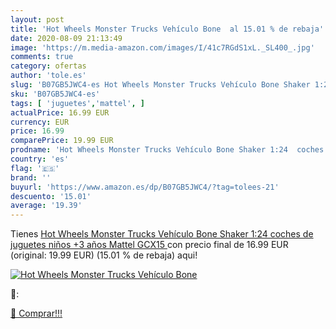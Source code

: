 ```yaml
---
layout: post
title: 'Hot Wheels Monster Trucks Vehículo Bone  al 15.01 % de rebaja'
date: 2020-08-09 21:13:49
image: 'https://m.media-amazon.com/images/I/41c7RGdS1xL._SL400_.jpg'
comments: true
category: ofertas
author: 'tole.es'
slug: 'B07GB5JWC4-es Hot Wheels Monster Trucks Vehículo Bone Shaker 1:24 coches...'
sku: 'B07GB5JWC4-es'
tags: [ 'juguetes','mattel', ]
actualPrice: 16.99 EUR
currency: EUR
price: 16.99
comparePrice: 19.99 EUR
prodname: 'Hot Wheels Monster Trucks Vehículo Bone Shaker 1:24  coches de juguetes niños +3 años  Mattel GCX15 '
country: 'es'
flag: '🇪🇸'
brand: ''
buyurl: 'https://www.amazon.es/dp/B07GB5JWC4/?tag=tolees-21'
descuento: '15.01'
average: '19.39'
---
```


Tienes [Hot Wheels Monster Trucks Vehículo Bone Shaker 1:24  coches de juguetes niños +3 años  Mattel GCX15 ](https://www.amazon.es/dp/B07GB5JWC4/?tag=tolees-21) con precio final de  16.99 EUR (original: 19.99 EUR) (15.01 %  de rebaja) aqui!

[![Hot Wheels Monster Trucks Vehículo Bone ](https://m.media-amazon.com/images/I/41c7RGdS1xL._SL400_.jpg)](https://www.amazon.es/dp/B07GB5JWC4/?tag=tolees-21)

🔎:


[🛒 Comprar!!!](https://www.amazon.es/dp/B07GB5JWC4/?tag=tolees-21)
